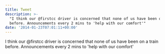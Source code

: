 ```yaml
---
title: Tweet
description: >-
  "I think our @firstcc driver is concerned that none of us have been on a train
  before. Announcements every 2 mins to 'help with our comfort'"
date: '2014-01-23T07:01:11+00:00'
---
```

I think our @firstcc driver is concerned that none of us have been on a train before. Announcements every 2 mins to 'help with our comfort'
